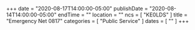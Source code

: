 +++
date = "2020-08-17T14:00:00-05:00"
publishDate = "2020-08-14T14:00:00-05:00"
endTime = ""
location = ""
ncs = [ "KE0LDS" ]
title = "Emergency Net 0817"
categories = [ "Public Service" ]
dates = [ "" ]
+++

